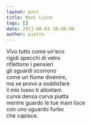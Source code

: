 ```yaml
---
layout: post
title: Mani Lisce
tags: []
date: 2011-06-03 10:48:00
author: pietro
---
```

<div dir="ltr" style="text-align: left">Vivo tutto come un'eco<br/>rigidi specchi di vetro<br/>riflettono i pensieri<br/>gli sguardi scorrono<br/>come un fiume divenire,<br/>ma se provo a soddisfare<br/>il mio lusso ti allontani<br/>curva densa curva piatta<br/>mentre guardo le tue mani lisce<br/>con uno sguardo furbo<br/>che capisce.<br/>

